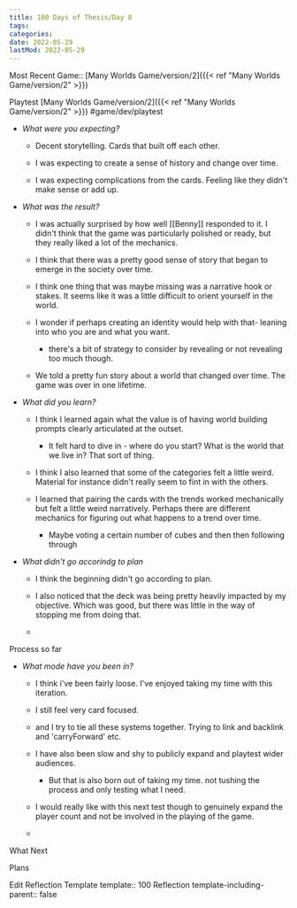 ```yaml
---
title: 100 Days of Thesis/Day 8
tags:
categories:
date: 2022-05-29
lastMod: 2022-05-29
---
```

Most Recent Game:: [Many Worlds Game/version/2]({{< ref "Many Worlds Game/version/2" >}})

Playtest [Many Worlds Game/version/2]({{< ref "Many Worlds Game/version/2" >}}) #game/dev/playtest


  + _What were you expecting?_

    + Decent storytelling. Cards that built off each other.

    + I was expecting to create a sense of history and change over time.

    + I was expecting complications from the cards. Feeling like they didn't make sense or add up.

  + _What was the result?_

    + I was actually surprised by how well [[Benny]] responded to it. I didn't think that the game was particularly polished or ready, but they really liked a lot of the mechanics.

    + I think that there was a pretty good sense of story that began to emerge in the society over time.

    + I think one thing that was maybe missing was a narrative hook or stakes. It seems like it was a little difficult to orient yourself in the world.

    + I wonder if perhaps creating an identity would help with that- leaning into who you are and what you want.
      + there's a bit of strategy to consider by revealing or not revealing too much though.

    + We told a pretty fun story about a world that changed over time. The game was over in one lifetime.

  + _What did you learn?_

    + I think I learned again what the value is of having world building prompts clearly articulated at the outset.

      + It felt hard to dive in - where do you start? What is the world that we live in? That sort of thing.

    + I think I also learned that some of the categories felt a little weird. Material
 for instance didn't really seem to fint in with the others.

    + I learned that pairing the cards with the trends worked mechanically but felt a little weird narratively. Perhaps there are different mechanics for figuring out what happens to a trend over time.
      + Maybe voting a certain number of cubes and then then following through

  + _What didn't go accorindg to plan_

    + I think the beginning didn't go according to plan.

    + I also noticed that the deck was being pretty heavily impacted by my objective. Which was good, but there was little in the way of stopping me from doing that.

    + 

Process so far

  + _What mode have you been in?_

    + I think i've been fairly loose. I've enjoyed taking my time with this iteration.

    + I still feel very card focused.

    + and I try to tie all these systems together. Trying to link and backlink and 'carryForward' etc.

    + I have also been slow and shy to publicly expand and playtest wider audiences.

      + But that is also born out of taking my time. not tushing the process and only testing what I need.

    + I would really like with this next test though to genuinely expand the player count and not be involved in the playing of the game.

    + 

What Next

Plans


Edit Reflection Template
template:: 100 Reflection
template-including-parent:: false


